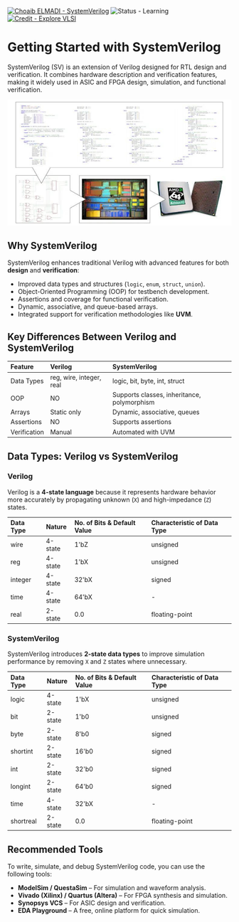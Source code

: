 [![Choaib ELMADI - SystemVerilog](https://img.shields.io/badge/Choaib_ELMADI-SystemVerilog-8800dd)](https://elmadichoaib.vercel.app) ![Status - Learning](https://img.shields.io/badge/Status-Learning-2bd729) [![Credit - Explore VLSI](https://img.shields.io/badge/Credit-Explore_VLSI-3b8af2)](https://www.youtube.com/@ExploreElectronicsPlus)

# Getting Started with SystemVerilog

SystemVerilog (SV) is an extension of Verilog designed for RTL design and verification. It combines hardware description and verification features, making it widely used in ASIC and FPGA design, simulation, and functional verification.

<div align="center">

![SystemVerilog Overview](./Images/what-is-sv.png)

</div>

## Why SystemVerilog

SystemVerilog enhances traditional Verilog with advanced features for both **design** and **verification**:

- Improved data types and structures (`logic`, `enum`, `struct`, `union`).
- Object-Oriented Programming (OOP) for testbench development.
- Assertions and coverage for functional verification.
- Dynamic, associative, and queue-based arrays.
- Integrated support for verification methodologies like **UVM**.

## Key Differences Between Verilog and SystemVerilog

| Feature      | Verilog                  | SystemVerilog                               |
| :----------- | :----------------------- | :------------------------------------------ |
| Data Types   | reg, wire, integer, real | logic, bit, byte, int, struct               |
| OOP          | NO                       | Supports classes, inheritance, polymorphism |
| Arrays       | Static only              | Dynamic, associative, queues                |
| Assertions   | NO                       | Supports assertions                         |
| Verification | Manual                   | Automated with UVM                          |

## Data Types: Verilog vs SystemVerilog

### Verilog

Verilog is a **4-state language** because it represents hardware behavior more accurately by propagating unknown (`X`) and high-impedance (`Z`) states.

| Data Type | Nature  | No. of Bits & Default Value | Characteristic of Data Type |
| :-------- | :------ | :-------------------------- | :-------------------------- |
| wire      | 4-state | 1'bZ                        | unsigned                    |
| reg       | 4-state | 1'bX                        | unsigned                    |
| integer   | 4-state | 32'bX                       | signed                      |
| time      | 4-state | 64'bX                       | -                           |
| real      | 2-state | 0.0                         | floating-point              |

### SystemVerilog

SystemVerilog introduces **2-state data types** to improve simulation performance by removing `X` and `Z` states where unnecessary.

| Data Type | Nature  | No. of Bits & Default Value | Characteristic of Data Type |
| :-------- | :------ | :-------------------------- | :-------------------------- |
| logic     | 4-state | 1'bX                        | unsigned                    |
| bit       | 2-state | 1'b0                        | unsigned                    |
| byte      | 2-state | 8'b0                        | signed                      |
| shortint  | 2-state | 16'b0                       | signed                      |
| int       | 2-state | 32'b0                       | signed                      |
| longint   | 2-state | 64'b0                       | signed                      |
| time      | 4-state | 32'bX                       | -                           |
| shortreal | 2-state | 0.0                         | floating-point              |

## Recommended Tools

To write, simulate, and debug SystemVerilog code, you can use the following tools:

- **ModelSim / QuestaSim** – For simulation and waveform analysis.
- **Vivado (Xilinx) / Quartus (Altera)** – For FPGA synthesis and simulation.
- **Synopsys VCS** – For ASIC design and verification.
- **EDA Playground** – A free, online platform for quick simulation.
